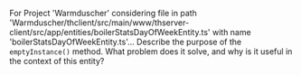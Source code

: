 For Project 'Warmduscher' considering file in path 'Warmduscher/thclient/src/main/www/thserver-client/src/app/entities/boilerStatsDayOfWeekEntity.ts' with name 'boilerStatsDayOfWeekEntity.ts'... 
Describe the purpose of the `emptyInstance()` method. What problem does it solve, and why is it useful in the context of this entity?